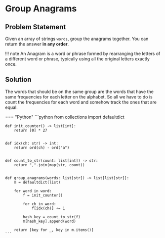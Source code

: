# Group Anagrams

## Problem Statement
Given an array of strings `words`, group the anagrams together. You can return the answer **in any order**.

!!! note
    An Anagram is a word or phrase formed by rearranging the letters of a different word or phrase, typically using all the original letters exactly once.

## Solution
The words that should be on the same group are the words that have the same frequencies for each letter on the alphabet. So all we have to do is count the frequencies for each word and somehow track the ones that are equal.

=== "Python"
    ```python
    from collections import defaultdict


    def init_counter() -> list[int]:
        return [0] * 27


    def idx(ch: str) -> int:
        return ord(ch) - ord("a")


    def count_to_str(count: list[int]) -> str:
        return ",".join(map(str, count))


    def group_anagrams(words: list[str]) -> list[list[str]]:
        m = defaultdict(list)

        for word in word:
            f = init_counter()

            for ch in word:
                f[idx(ch)] += 1

            hash_key = count_to_str(f)
            m[hash_key].append(word)

        return [key for _, key in m.items()]
    ``` 